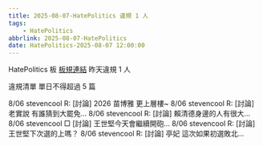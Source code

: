 ```yaml
---
title: 2025-08-07-HatePolitics 違規 1 人
tags:
    - HatePolitics
abbrlink: 2025-08-07-HatePolitics
date: HatePolitics-2025-08-07 12:00:00
---
```

HatePolitics 板 [板規連結](https://www.ptt.cc/bbs/HatePolitics/M.1617115262.A.D60.html)
昨天違規 1 人
<!-- more -->

違規清單
單日不得超過 5 篇

8/06 stevencool R: [討論] 2026 苗博雅 更上層樓~
8/06 stevencool R: [討論] 老實說 有誰猜到大罷免…
8/06 stevencool R: [討論] 賴清德身邊的人有很大…
8/06 stevencool □ [討論] 王世堅今天會繼續開砲…
8/06 stevencool R: [討論] 王世堅下次選的上嗎？
8/06 stevencool R: [討論] 亭妃 這次如果初選敗北…